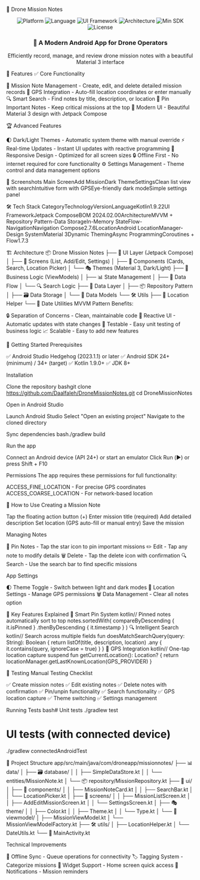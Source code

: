 🚁 Drone Mission Notes
<div align="center">
  <img src="https://img.shields.io/badge/Platform-Android-brightgreen.svg" alt="Platform">
  <img src="https://img.shields.io/badge/Language-Kotlin-blue.svg" alt="Language">
  <img src="https://img.shields.io/badge/UI-Jetpack%20Compose-orange.svg" alt="UI Framework">
  <img src="https://img.shields.io/badge/Architecture-MVVM-red.svg" alt="Architecture">
  <img src="https://img.shields.io/badge/Min%20SDK-24-yellow.svg" alt="Min SDK">
  <img src="https://img.shields.io/badge/License-MIT-green.svg" alt="License">
</div>
<div align="center">
  <h3>📱 A Modern Android App for Drone Operators</h3>
  <p>Efficiently record, manage, and review drone mission notes with a beautiful Material 3 interface</p>
</div>

🌟 Features
✅ Core Functionality

📝 Mission Note Management - Create, edit, and delete detailed mission records
📍 GPS Integration - Auto-fill location coordinates or enter manually
🔍 Smart Search - Find notes by title, description, or location
📌 Pin Important Notes - Keep critical missions at the top
🎨 Modern UI - Beautiful Material 3 design with Jetpack Compose

🏆 Advanced Features

🌓 Dark/Light Themes - Automatic system theme with manual override
⚡ Real-time Updates - Instant UI updates with reactive programming
📱 Responsive Design - Optimized for all screen sizes
🔒 Offline First - No internet required for core functionality
⚙️ Settings Management - Theme control and data management options


📱 Screenshots
Main ScreenAdd MissionDark ThemeSettingsClean list view with searchIntuitive form with GPSEye-friendly dark modeSimple settings panel

🛠 Tech Stack
CategoryTechnologyVersionLanguageKotlin1.9.22UI FrameworkJetpack ComposeBOM 2024.02.00ArchitectureMVVM + Repository Pattern-Data StorageIn-Memory StateFlow-NavigationNavigation Compose2.7.6LocationAndroid LocationManager-Design SystemMaterial 3Dynamic ThemingAsync ProgrammingCoroutines + Flow1.7.3

🏗 Architecture
📦 Drone Mission Notes
├── 🎨 UI Layer (Jetpack Compose)
│   ├── 📄 Screens (List, Add/Edit, Settings)
│   ├── 🧩 Components (Cards, Search, Location Picker)
│   └── 🎭 Themes (Material 3, Dark/Light)
├── 🧠 Business Logic (ViewModels)
│   ├── 📊 State Management
│   ├── 🔄 Data Flow
│   └── 🔍 Search Logic
├── 💾 Data Layer
│   ├── 📦 Repository Pattern
│   ├── 🗃️ Data Storage
│   └── 🔗 Data Models
└── 🛠 Utils
    ├── 📍 Location Helper
    └── 📅 Date Utilities
MVVM Pattern Benefits:

🔒 Separation of Concerns - Clean, maintainable code
🔄 Reactive UI - Automatic updates with state changes
🧪 Testable - Easy unit testing of business logic
📈 Scalable - Easy to add new features


🚀 Getting Started
Prerequisites

✅ Android Studio Hedgehog (2023.1.1) or later
✅ Android SDK 24+ (minimum) / 34+ (target)
✅ Kotlin 1.9.0+
✅ JDK 8+

Installation

Clone the repository
bashgit clone https://github.com/Daalfaleh/DroneMissionNotes.git
cd DroneMissionNotes

Open in Android Studio

Launch Android Studio
Select "Open an existing project"
Navigate to the cloned directory


Sync dependencies
bash./gradlew build

Run the app

Connect an Android device (API 24+) or start an emulator
Click Run (▶️) or press Shift + F10



Permissions
The app requires these permissions for full functionality:

ACCESS_FINE_LOCATION - For precise GPS coordinates
ACCESS_COARSE_LOCATION - For network-based location


📖 How to Use
Creating a Mission Note

Tap the floating action button (+)
Enter mission title (required)
Add detailed description
Set location (GPS auto-fill or manual entry)
Save the mission

Managing Notes

📌 Pin Notes - Tap the star icon to pin important missions
✏️ Edit - Tap any note to modify details
🗑️ Delete - Tap the delete icon with confirmation
🔍 Search - Use the search bar to find specific missions

App Settings

🌓 Theme Toggle - Switch between light and dark modes
📍 Location Settings - Manage GPS permissions
🗑️ Data Management - Clear all notes option


🎯 Key Features Explained
📌 Smart Pin System
kotlin// Pinned notes automatically sort to top
notes.sortedWith(
    compareByDescending<MissionNote> { it.isPinned }
        .thenByDescending { it.timestamp }
)
🔍 Intelligent Search
kotlin// Search across multiple fields
fun doesMatchSearchQuery(query: String): Boolean {
    return listOf(title, description, location)
        .any { it.contains(query, ignoreCase = true) }
}
📍 GPS Integration
kotlin// One-tap location capture
suspend fun getCurrentLocation(): Location? {
    return locationManager.getLastKnownLocation(GPS_PROVIDER)
}

🧪 Testing
Manual Testing Checklist

✅ Create mission notes
✅ Edit existing notes
✅ Delete notes with confirmation
✅ Pin/unpin functionality
✅ Search functionality
✅ GPS location capture
✅ Theme switching
✅ Settings management

Running Tests
bash# Unit tests
./gradlew test

# UI tests (with connected device)
./gradlew connectedAndroidTest

📁 Project Structure
app/src/main/java/com/droneapp/missionnotes/
├── 📊 data/
│   ├── 🗃️ database/
│   │   ├── SimpleDataStore.kt
│   │   └── entities/MissionNote.kt
│   └── 📦 repository/MissionRepository.kt
├── 🎨 ui/
│   ├── 🧩 components/
│   │   ├── MissionNoteCard.kt
│   │   ├── SearchBar.kt
│   │   └── LocationPicker.kt
│   ├── 📱 screens/
│   │   ├── MissionListScreen.kt
│   │   ├── AddEditMissionScreen.kt
│   │   └── SettingsScreen.kt
│   ├── 🎭 theme/
│   │   ├── Color.kt
│   │   ├── Theme.kt
│   │   └── Type.kt
│   └── 🧠 viewmodel/
│       ├── MissionViewModel.kt
│       └── MissionViewModelFactory.kt
├── 🛠 utils/
│   ├── LocationHelper.kt
│   └── DateUtils.kt
└── 📱 MainActivity.kt


Technical Improvements

🔄 Offline Sync - Queue operations for connectivity
🏷️ Tagging System - Categorize missions
📱 Widget Support - Home screen quick access
🔔 Notifications - Mission reminders
